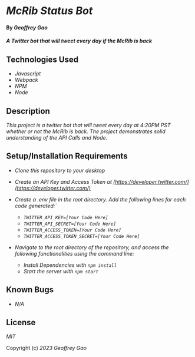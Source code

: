 # _McRib Status Bot_

#### By _Geoffrey Gao_

#### _A Twitter bot that will tweet every day if the McRib is back_

## Technologies Used

* _Javascript_
* _Webpack_
* _NPM_
* _Node_

## Description

_This project is a twitter bot that will tweet every day at 4:20PM PST whether or not the McRib is back. The project demonstrates solid understanding of the API Calls and Node._

## Setup/Installation Requirements

* _Clone this repository to your desktop_
* _Create an API Key and Access Token at [https://developer.twitter.com/](https://developer.twitter.com/)_
* _Create a .env file in the root directory. Add the following lines for each code generated:`_
   - _`TWITTER_API_KEY=[Your Code Here]`_
   - _`TWITTER_API_SECRET=[Your Code Here]`_
   - _`TWITTER_ACCESS_TOKEN=[Your Code Here]`_
   - _`TWITTER_ACCESS_TOKEN_SECRET=[Your Code Here]`_

* _Navigate to the root directory of the repository, and access the following functionalities using the command line:_
   - _Install Dependencies with `npm install`_
   - _Start the server with `npm start`_

## Known Bugs

* _N/A_

## License

_MIT_

Copyright (c) _2023_ _Geoffrey Gao_